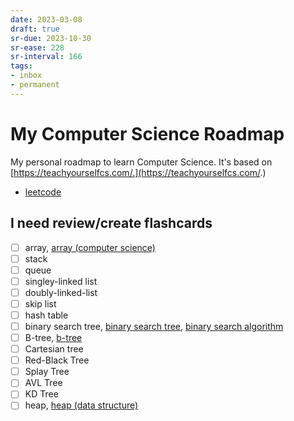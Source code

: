 ```yaml
---
date: 2023-03-08
draft: true
sr-due: 2023-10-30
sr-ease: 228
sr-interval: 166
tags:
- inbox
- permanent
---
```


# My Computer Science Roadmap

My personal roadmap to learn Computer Science. It's based on
[https://teachyourselfcs.com/.](https://teachyourselfcs.com/.)


- [leetcode](./leetcode.md)

## I need review/create flashcards

- [ ] array, [array (computer science)](./array%20%28computer%20science%29.md)
- [ ] stack
- [ ] queue
- [ ] singley-linked list
- [ ] doubly-linked-list
- [ ] skip list
- [ ] hash table
- [ ] binary search tree, [binary search tree](./binary%20search%20tree.md), [binary search algorithm](./binary%20search%20algorithm.md)
- [ ] B-tree, [b-tree](./b-tree.md)
- [ ] Cartesian tree
- [ ] Red-Black Tree
- [ ] Splay Tree
- [ ] AVL Tree
- [ ] KD Tree
- [ ] heap, [heap (data structure)](./heap%20%28data%20structure%29.md)